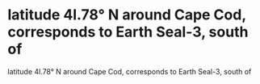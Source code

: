 # latitude 4l.78° N around Cape Cod, corresponds to Earth Seal-3, south of

latitude 4l.78° N around Cape Cod, corresponds to Earth Seal-3, south of